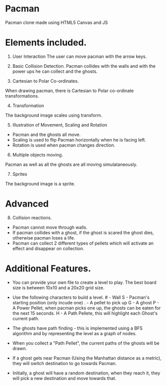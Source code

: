 # Pacman
Pacman clone made using HTML5 Canvas and JS

# Elements included.

1. User Interaction
The user can move pacman with the arrow keys.

2. Basic Collision Detection.
Pacman collides with the walls and with the power ups he can collect and the ghosts.

3. Cartesian to Polar Co-ordinates.

When drawing pacman, there is Cartesian to Polar co-ordinate transformations.

4. Transformation

The background image scales using transform.

5. Illustration of Movement, Scaling and Rotation
- Pacman and the ghosts all move.
- Scaling is used to flip Pacman horizontally when he is facing left.
- Rotation is used when pacman changes direction.

6. Multiple objects moving.

Pacman as well as all the ghosts are all moving simulataneously.

7. Sprites

The background image is a sprite.

# Advanced

8. Collision reactions.

- Pacman cannot move through walls.
- If pacman collides with a ghost, if the ghost is scared the ghost dies, otherwise pacman loses a life.
- Pacman can collect 2 different types of pellets which will activate an effect and disappear on collection.

# Additional Features.

- You can provide your own file to create a level to play. The best board size is between 10x10 and a 20x20 grid size.
- Use the following characters to build a level.
 \# - Wall
 S - Pacman's starting position (only incude one)
 . - A pellet to pick up
 G - A ghost
 P - A Power Pellet, when pacman picks one up, the ghosts can be eaten for the next 15 seconds.
 H - A Path Pellete, this will highlight each Ghost's current path.

- The ghosts have path finding - this is implemented using a BFS algorithm and by representing the level as a graph of nodes.
- When you collect a "Path Pellet", the current paths of the ghosts will be drawn.
- If a ghost gets near Pacman (Using the Manhattan distance as a metric), they will switch destination to go towards Pacman.
- Initially, a ghost will have a random destination, when they reach it, they will pick a new destination and move towards that.